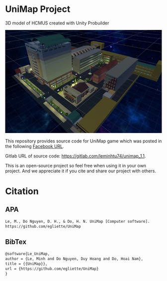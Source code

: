 # UniMap Project

3D model of HCMUS created with Unity Probuilder

![Map Image](game.jpg)

This repository provides source code for UniMap game which was posted in the following [Facebook URL](https://www.facebook.com/bai.thang.5055/posts/1239067133626032).  

Gitlab URL of source code: https://gitlab.com/leminhtu74/unimap_1.1.

This is an open-source project so feel free when using it in your own project. And we appreciate it if you cite and share our project with others.

# Citation

## APA

```
Le, M., Do Nguyen, D. H., & Do, H. N. UniMap [Computer software]. https://github.com/egliette/UniMap
```

## BibTex

```
@software{Le_UniMap,
author = {Le, Minh and Do Nguyen, Duy Hoang and Do, Hoai Nam},
title = {{UniMap}},
url = {https://github.com/egliette/UniMap}
}
```
